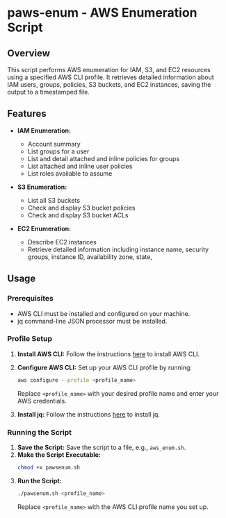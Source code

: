 # paws-enum - AWS Enumeration Script

## Overview

This script performs AWS enumeration for IAM, S3, and EC2 resources using a specified AWS CLI profile. It retrieves detailed information about IAM users, groups, policies, S3 buckets, and EC2 instances, saving the output to a timestamped file.

## Features

- **IAM Enumeration:**
  - Account summary
  - List groups for a user
  - List and detail attached and inline policies for groups
  - List attached and inline user policies
  - List roles available to assume

- **S3 Enumeration:**
  - List all S3 buckets
  - Check and display S3 bucket policies
  - Check and display S3 bucket ACLs

- **EC2 Enumeration:**
  - Describe EC2 instances
  - Retrieve detailed information including instance name, security groups, instance ID, availability zone, state,

## Usage

### Prerequisites
- AWS CLI must be installed and configured on your machine.
- jq command-line JSON processor must be installed.

### Profile Setup
1. **Install AWS CLI:** Follow the instructions [here](https://docs.aws.amazon.com/cli/latest/userguide/getting-started-install.html) to install AWS CLI.
2. **Configure AWS CLI:** Set up your AWS CLI profile by running:
    ```bash
    aws configure --profile <profile_name>
    ```
    Replace `<profile_name>` with your desired profile name and enter your AWS credentials.

3. **Install jq:** Follow the instructions [here](https://stedolan.github.io/jq/download/) to install jq.

### Running the Script
1. **Save the Script:**
   Save the script to a file, e.g., `aws_enum.sh`.
2. **Make the Script Executable:**
   ```bash
   chmod +x pawsenum.sh
   ```
3. **Run the Script:**
   ```bash
   ./pawsenum.sh <profile_name>
   ```
   Replace `<profile_name>` with the AWS CLI profile name you set up.


